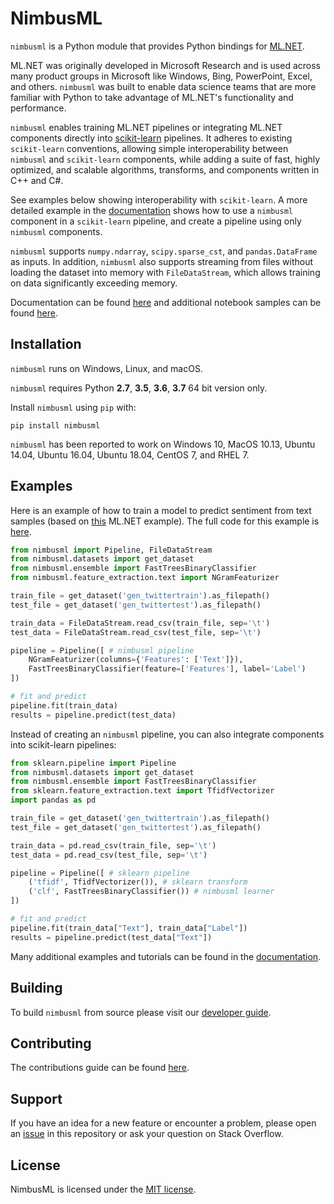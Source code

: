 # NimbusML

`nimbusml` is a Python module that provides Python bindings for [ML.NET](https://github.com/dotnet/machinelearning). 

ML.NET was originally developed in Microsoft Research and is used across many product groups in Microsoft like Windows, Bing, PowerPoint, Excel, and others. `nimbusml` was built to enable data science teams that are more familiar with Python to take advantage of ML.NET's functionality and performance. 

`nimbusml` enables training ML.NET pipelines or integrating ML.NET components directly into [scikit-learn](https://scikit-learn.org/stable/) pipelines. It adheres to existing `scikit-learn` conventions, allowing simple interoperability between `nimbusml` and `scikit-learn` components, while adding a suite of fast, highly optimized, and scalable algorithms, transforms, and components written in C++ and C\#.

See examples below showing interoperability with `scikit-learn`. A more detailed example in the [documentation](https://docs.microsoft.com/en-us/nimbusml/tutorials/b_c-sentiment-analysis-3-combining-nimbusml-and-scikit-learn) shows how to use a `nimbusml` component in a `scikit-learn` pipeline, and create a pipeline using only `nimbusml` components.

`nimbusml` supports `numpy.ndarray`, `scipy.sparse_cst`, and `pandas.DataFrame` as inputs. In addition, `nimbusml` also supports streaming from files without loading the dataset into memory with `FileDataStream`, which allows training on data significantly exceeding memory.

Documentation can be found [here](https://docs.microsoft.com/en-us/NimbusML/overview) and additional notebook samples can be found [here](https://github.com/Microsoft/NimbusML-Samples).

## Installation

`nimbusml` runs on Windows, Linux, and macOS. 

`nimbusml` requires Python **2.7**, **3.5**, **3.6**, **3.7** 64 bit version only.

Install `nimbusml` using `pip` with:

```
pip install nimbusml
```

`nimbusml` has been reported to work on Windows 10, MacOS 10.13, Ubuntu 14.04, Ubuntu 16.04, Ubuntu 18.04, CentOS 7, and RHEL 7.

## Examples

Here is an example of how to train a model to predict sentiment from text samples (based on [this](https://github.com/dotnet/machinelearning/blob/master/README.md) ML.NET example). The full code for this example is [here](https://github.com/Microsoft/NimbusML-Samples/blob/master/samples/2.1%20%5BText%5D%20Sentiment%20Analysis%201%20-%20Data%20Loading%20with%20Pandas.ipynb).

```python
from nimbusml import Pipeline, FileDataStream
from nimbusml.datasets import get_dataset
from nimbusml.ensemble import FastTreesBinaryClassifier
from nimbusml.feature_extraction.text import NGramFeaturizer

train_file = get_dataset('gen_twittertrain').as_filepath()
test_file = get_dataset('gen_twittertest').as_filepath()

train_data = FileDataStream.read_csv(train_file, sep='\t')
test_data = FileDataStream.read_csv(test_file, sep='\t')

pipeline = Pipeline([ # nimbusml pipeline
    NGramFeaturizer(columns={'Features': ['Text']}),
    FastTreesBinaryClassifier(feature=['Features'], label='Label')
])

# fit and predict
pipeline.fit(train_data)
results = pipeline.predict(test_data)
```

Instead of creating an `nimbusml` pipeline, you can also integrate components into scikit-learn pipelines:

```python
from sklearn.pipeline import Pipeline
from nimbusml.datasets import get_dataset
from nimbusml.ensemble import FastTreesBinaryClassifier
from sklearn.feature_extraction.text import TfidfVectorizer
import pandas as pd

train_file = get_dataset('gen_twittertrain').as_filepath()
test_file = get_dataset('gen_twittertest').as_filepath()

train_data = pd.read_csv(train_file, sep='\t')
test_data = pd.read_csv(test_file, sep='\t')

pipeline = Pipeline([ # sklearn pipeline
    ('tfidf', TfidfVectorizer()), # sklearn transform
    ('clf', FastTreesBinaryClassifier()) # nimbusml learner
])

# fit and predict
pipeline.fit(train_data["Text"], train_data["Label"])
results = pipeline.predict(test_data["Text"])
```



Many additional examples and tutorials can be found in the [documentation](https://docs.microsoft.com/en-us/NimbusML/overview).


## Building

To build `nimbusml` from source please visit our [developer guide](docs/developers/developer-guide.md).

## Contributing

The contributions guide can be found [here](CONTRIBUTING.md). 

## Support

If you have an idea for a new feature or encounter a problem, please open an [issue](https://github.com/Microsoft/NimbusML/issues/new) in this repository or ask your question on Stack Overflow.

## License

NimbusML is licensed under the [MIT license](LICENSE).

